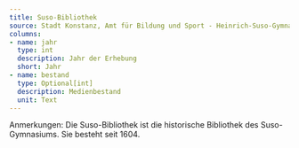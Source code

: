 ```yaml
---
title: Suso-Bibliothek
source: Stadt Konstanz, Amt für Bildung und Sport - Heinrich-Suso-Gymnasium
columns:
- name: jahr
  type: int
  description: Jahr der Erhebung
  short: Jahr
- name: bestand
  type: Optional[int]
  description: Medienbestand
  unit: Text
---
```

Anmerkungen:
Die Suso-Bibliothek ist die historische Bibliothek des Suso-Gymnasiums. Sie besteht seit 1604.
